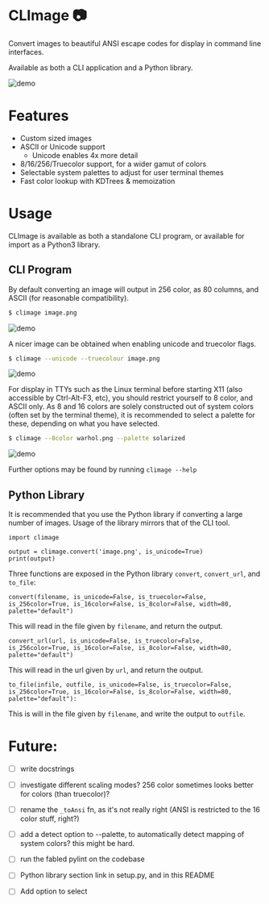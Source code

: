 # CLImage 📷

Convert images to beautiful ANSI escape codes for display in command line interfaces.

Available as both a CLI application and a Python library.

![demo](https://raw.github.com/pnappa/CLImage/master/extra/demo.png)

# Features
 - Custom sized images
 - ASCII or Unicode support
    - Unicode enables 4x more detail
 - 8/16/256/Truecolor support, for a wider gamut of colors
 - Selectable system palettes to adjust for user terminal themes
 - Fast color lookup with KDTrees & memoization

# Usage

CLImage is available as both a standalone CLI program, or available for import as a Python3 library.

## CLI Program

By default converting an image will output in 256 color, as 80 columns, and ASCII (for reasonable compatibility).
```bash
$ climage image.png
```
![demo](https://raw.github.com/pnappa/CLImage/master/extra/warhol256ascii.png)


A nicer image can be obtained when enabling unicode and truecolor flags.
```bash
$ climage --unicode --truecolour image.png
```
![demo](https://raw.github.com/pnappa/CLImage/master/extra/warholtruecolorunicode.png)

For display in TTYs such as the Linux terminal before starting X11 (also accessible by Ctrl-Alt-F3, etc), you should restrict yourself to 8 color, and ASCII only. As 8 and 16 colors are solely constructed out of system colors (often set by the terminal theme), it is recommended to select a palette for these, depending on what you have selected.
```bash
$ climage --8color warhol.png --palette solarized
```
![demo](https://raw.github.com/pnappa/CLImage/master/extra/warhol8colsolarized.png)

Further options may be found by running `climage --help`

## Python Library

It is recommended that you use the Python library if converting a large number of images. Usage of the library mirrors that of the CLI tool.

```python3
import climage

output = climage.convert('image.png', is_unicode=True)
print(output)
```

Three functions are exposed in the Python library `convert`, `convert_url`, and `to_file`: 

```python3
convert(filename, is_unicode=False, is_truecolor=False, is_256color=True, is_16color=False, is_8color=False, width=80, palette="default")
```
This will read in the file given by `filename`, and return the output.

```python3
convert_url(url, is_unicode=False, is_truecolor=False, is_256color=True, is_16color=False, is_8color=False, width=80, palette="default")
```
This will read in the url given by `url`, and return the output.

```python3
to_file(infile, outfile, is_unicode=False, is_truecolor=False, is_256color=True, is_16color=False, is_8color=False, width=80, palette="default"):
```
This is will in the file given by `filename`, and write the output to `outfile`.

# Future:
 - [ ] write docstrings
 - [ ] investigate different scaling modes? 256 color sometimes looks better for colors (than truecolor)?
 - [ ] rename the `_toAnsi` fn, as it's not really right (ANSI is restricted to the 16 color stuff, right?)
 - [ ] add a detect option to --palette, to automatically detect mapping of system colors? this might be hard.
 - [ ] run the fabled pylint on the codebase
 - [ ] Python library section link in setup.py, and in this README
 - [ ] Add option to select

